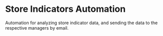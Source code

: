 # Store Indicators Automation
 Automation for analyzing store indicator data, and sending the data to the respective managers by email.
